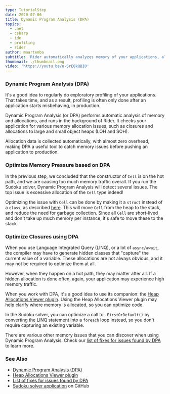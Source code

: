 ```yaml
---
type: TutorialStep
date: 2020-07-06
title: Dynamic Program Analysis (DPA)
topics:
  - .net
  - csharp
  - ide
  - profiling
  - rider
author: maartenba
subtitle: 'Rider automatically analyzes memory of your applications, all the time!'
thumbnail: ./thumbnail.png
video: 'https://youtu.be/u-SrE8kQBI0'
---
```


### Dynamic Program Analysis (DPA)

It's a good idea to regularly do exploratory profiling of your applications. That takes time, and as a result,
profiling is often only done after an application starts misbehaving, in production. 

Dynamic Program Analysis (or DPA) performs automatic analysis of memory and allocations, and runs in the background of Rider.
It checks your application for various memory allocation issues, such as closures and allocations to large and small object
heaps (LOH and SOH).

Allocation data is collected automatically, with almost zero overhead, making DPA a useful tool to catch memory
issues before pushing an application to production.

### Optimize Memory Pressure based on DPA

In the previous step, we concluded that the constructor of `Cell` is on the hot path, and we are causing too much
memory traffic overall. If you run the Sudoku solver, Dynamic Program Analysis will detect several issues. The top issue
is excessive allocation of the `Cell` type indeed!

Optimizing the issue with `Cell` can be done by making it a `struct` instead of a `class`, as described [here](https://blog.jetbrains.com/dotnet/2020/03/31/auto-detect-memory-issues-app-dynamic-program-analysis-rider-2020-1/).
This will move `Cell` from the heap to the stack, and reduce the need for garbage collection. Since all `Cell` are short-lived
and don't take up much memory per instance, it's safe to move these to the stack.

### Optimize Closures using DPA

When you use Language Integrated Query (LINQ), or a lot of `async/await`, the compiler may have to generate hidden classes
that "capture" the current value of a variable. These allocations are not always obvious, and it may not be required to
optimize them at all.

However, when they happen on a hot path, they may matter after all. If a hidden allocation is done often, again, your
application may experience high memory traffic.

When you work with DPA, it's a good idea to use its companion: the [Heap Allocations Viewer plugin](https://plugins.jetbrains.com/plugin/9223-heap-allocations-viewer).
Using the Heap Allocations Viewer plugin may help clarify where memory is allocated, so you can optimize code.

In the Sudoku solver, you can optimize a call to `.FirstOrDefault()` by converting the LINQ statement into a `foreach`
loop instead, so you don't require capturing an existing variable.

There are various other memory issues that you can discover when using Dynamic Program Analysis. Check our
[list of fixes for issues found by DPA](https://www.jetbrains.com/help/rider/Fixing_Issues_Found_by_DPA.html) to learn more.

### See Also

- [Dynamic Program Analysis (DPA)](https://www.jetbrains.com/help/rider/Dynamic_Program_Analysis.html)
- [Heap Allocations Viewer plugin](https://plugins.jetbrains.com/plugin/9223-heap-allocations-viewer)
- [List of fixes for issues found by DPA](https://www.jetbrains.com/help/rider/Fixing_Issues_Found_by_DPA.html)
- [Sudoku solver application](https://github.com/JetBrains/DPA-demo) on GitHub
